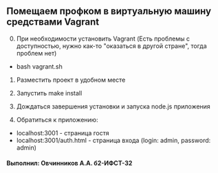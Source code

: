 ## Помещаем профком в виртуальную машину средствами Vagrant

0. При необходимости установить Vagrant 
(Есть проблемы с доступностью, нужно как-то "оказаться в другой стране", тогда проблем нет)
- bash vagrant.sh

1. Разместить проект в удобном месте

2. Запустить make install

3. Дождаться завершения установки и запуска node.js приложения

4. Обратиться к приложению:
- localhost:3001 - страница гостя
- localhost:3001/auth.html - страница входа (login: admin, password: admin)

#### Выполнил: Овчинников А.А. б2-ИФСТ-32